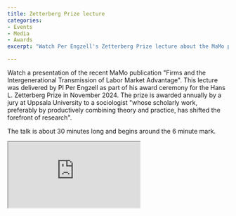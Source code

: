 ```yaml
---
title: Zetterberg Prize lecture
categories:
- Events
- Media
- Awards
excerpt: "Watch Per Engzell's Zetterberg Prize lecture about the MaMo project."

---
```


Watch a presentation of the recent MaMo publication "Firms and the Intergenerational Transmission of Labor Market Advantage". This lecture was delivered by PI Per Engzell as part of his award ceremony for the Hans L. Zetterberg Prize in November 2024. The prize is awarded annually by a jury at Uppsala University to a sociologist "whose scholarly work, preferably by productively combining theory and practice, has shifted the forefront of research". 

The talk is about 30 minutes long and begins around the 6 minute mark.

<div class="sv-layout sv-column-6" id="svid10_27590138194274feb8f6a36e">
<div class="sv-custom-module sv-se-uu-uit-webb-webapp-video-canvas-studio sv-skip-spacer" id="svid12_27590138194274feb8f6a36f">
<div id="VideofranCanvasStudio2">
<!-- Video från Canvas Studio 2 -->
</div>
<div data-cid="12.27590138194274feb8f6a36f">
<div class="video-canvas-studio-container">
<iframe allowfullscreen allow="autoplay *" src="https://uppsala.instructuremedia.com/embed/d4d6bc09-e555-4c67-8b1e-99a18ae5cd0b" title="Zetterbergprisföreläsning med Per Engzell 2024">
</iframe>
</div>
</div>
<script nonce="3269ff30-e152-11ef-99de-2510586a70e7" >AppRegistry.registerBootstrapData('12.27590138194274feb8f6a36f','12.27590138194274feb8f6a36f','AGNOSTIC_RENDERER');
</script>
<script nonce="3269ff30-e152-11ef-99de-2510586a70e7">AppRegistry.registerInitialState('12.27590138194274feb8f6a36f',{"title":"Zetterbergprisföreläsning med Per Engzell 2024","url":"https://uppsala.instructuremedia.com/embed/d4d6bc09-e555-4c67-8b1e-99a18ae5cd0b","isOffline":false});
</script>
<script nonce="3269ff30-e152-11ef-99de-2510586a70e7">AppRegistry.registerApp({applicationId:'se.uu.uit.webb.webapp-video-canvas-studio|1.1.0',htmlElementId:'svid12_27590138194274feb8f6a36f',route:'/',portletId:'12.27590138194274feb8f6a36f',locale:'en',defaultLocale:'en',webAppId:'se.uu.uit.webb.webapp-video-canvas-studio',webAppVersion:'1.1.0',webAppAopId:'360.26da866f188bdc5637ad3a3a',webAppImportTime:'1690787163585',requiredLibs:{}});
</script>
</div>
</div>
